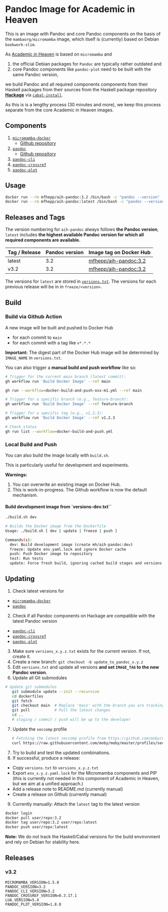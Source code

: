 # Pandoc Image for Academic in Heaven

This is an image with Pandoc and core Pandoc components on the basis of the `mambaorg/micromamba` image, which itself is (currently) based on Debian `bookwork-slim`. 

As [Academic in Heaven](https://github.com/academicinheaven) is based on `micromamba` and 

1. the official Debian packages for `Pandoc` are typically rather outdated
and
2. core Pandoc components like `pandoc-plot` need to be built with the same Pandoc version,

we build Pandoc and all required components components from their Haskell packages from their sources from the Haskell package repository [**Hackage**](https://hackage.haskell.org/) via [`cabal-install`](https://hackage.haskell.org/package/cabal-install).

As this is is a lengthy process (30 minutes and more), we keep this process separate from the core Academic in Heaven images.

## Components

1. [`micromamba-docker`](https://github.com/mamba-org/micromamba-docker/releases/)
    - [Github repository](https://github.com/mamba-org/micromamba-docker)
2. [`pandoc`](https://hackage.haskell.org/package/pandoc)
    - [Github repository](https://github.com/jgm/pandoc)
3. [`pandoc-cli`](https://hackage.haskell.org/package/pandoc-cli)
4. [`pandoc-crossref`](https://hackage.haskell.org/package/pandoc-crossref)
5. [`pandoc-plot`](https://hackage.haskell.org/package/pandoc-plot)


## Usage

```bash
docker run --rm mfhepp/aih-pandoc:3.2 /bin/bash -c "pandoc --version"
docker run --rm mfhepp/aih-pandoc:latest /bin/bash -c "pandoc --version"
```


## Releases and Tags
The version numbering for `aih-pandoc` always follows **the  Pandoc version**, `latest` includes **the highest available Pandoc version for which all required components are available.** 

| Tag / Release | Pandoc version | Image tag on Docker Hub |
| --- | --- | --- |
| latest | 3.2 | [mfhepp/aih-pandoc:3.2](https://hub.docker.com/repository/docker/mfhepp/aih-pandoc/general) |
| v3.2 | 3.2 | [mfhepp/aih-pandoc:3.2](https://hub.docker.com/repository/docker/mfhepp/aih-pandoc/general)

The versions for `latest` are stored in [`versions.txt`](versions.txt). The versions for each previous release will be in in 
`freeze/<version>`.

## Build

### Build via Github Action

A new image will be built and pushed to Docker Hub 

- for each commit to `main`
- for each commit with a tag like `v*.*.*`

**Important:** The digest part of the Docker Hub image will be determined by `IMAGE_NAME` in `versions.txt`. 

You can also trigger a **manual build and push workflow** like so:

```bash
# Trigger for the current main branch (latest commit):
gh workflow run 'Build Docker Image' --ref main

gh run --workflow=docker-build-and-push-osx-m1.yml --ref main

# Trigger for a specific branch (e.g., feature-branch):
gh workflow run 'Build Docker Image' --ref feature-branch

# Trigger for a specific tag (e.g., v1.2.3):
gh workflow run 'Build Docker Image' --ref v1.2.3

# Check status
gh run list --workflow=docker-build-and-push.yml
```

### Local Build and Push

You can also build the image locally with `build.sh`.

This is particularly useful for development and experiments.

**Warnings:** 
1. You can overwrite an existing image on  Docker Hub.
2. This is work-in-progress. The Github workflow is now the default mechanism.

#### Build development image from `versions-dev.txt``

```bash
./build.sh dev
```

```bash
# Builds the Docker image from the Dockerfile
Usage: ./build.sh [ dev | update | freeze | push ]

Commands(s):
  dev: Build development image (create mh/aih-pandoc:dev)
  freeze: Update env.yaml.lock and ignore Docker cache
  push: Push Docker image to repository
  test: Run tests
  update: Force fresh build, ignoring cached build stages and versions from lock (will e.g. update Python packages)
  ```

## Updating

1. Check latest versions for
  - [`micromamba-docker`](https://github.com/mamba-org/micromamba-docker/releases/)
  - [`pandoc`](https://hackage.haskell.org/package/pandoc)
2. Check if all Pandoc components on Hackage are compatible with the latest Pandoc version
  - [`pandoc-cli`](https://hackage.haskell.org/package/pandoc-cli)
  - [`pandoc-crossref`](https://hackage.haskell.org/package/pandoc-crossref)
  - [`pandoc-plot`](https://hackage.haskell.org/package/pandoc-plot)
3. Make sure `versions_x.y.z.txt` exists for the current version. If not, create it.
4. Create a new branch: `git checkout -b update_to_pandoc_x.y.z`
5. Edit `versions.txt` and update all versions **and set `IMAGE_TAG` to the new Pandoc version**.
6. Update all Git submodules
```bash
# Update git submodules
   git submodule update --init --recursive
   cd dockerfiles
   git fetch
   git checkout main  # Replace 'main' with the branch you are tracking
   git pull           # Pull the latest changes
   cd ..
   # staging / commit / push will be up to the developer
   ```   
   7. Update the `seccomp` profile
```bash
   # Fetching the latest seccomp profile from https://github.com/moby/moby/blob/master/profiles/seccomp/default.json
   curl https://raw.githubusercontent.com/moby/moby/master/profiles/seccomp/default.json -o seccomp-default.json
```
7. Try to build and test the updated combinations.
8. If successful, produce a release:
  - Copy  `versions.txt` to `versions_x.y.z.txt` 
  - Export `env_x.y.z.yaml.lock` for the Micromamba components and PIP (this is currently not needed in this component of Academic in Heaven, but we aim at a unified approach.)
  - Add a release note to README.md (currently manual)
  - Create a release on Github (currently manual)
9. Currently manually: Attach the `latest` tag to the latest version
```bash
docker login
docker pull user/repo:3.2
docker tag user/repo:3.2 user/repo:latest
docker push user/repo:latest
```

**Note:** We do not track the Haskell/Cabal versions for the build environment and rely on Debian for stability here.

 ## Releases

 ### v3.2

```
MICROMAMBA_VERSION=1.5.8
PANDOC_VERSION=3.2
PANDOC_CLI_VERSION=3.2
PANDOC_CROSSREF_VERSION=0.3.17.1
LUA_VERSION=5.4
PANDOC_PLOT_VERSION=1.8.0
```